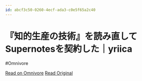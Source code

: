```yaml
---
id: abcf3c50-0260-4ecf-ada3-c0e5f65a2c40
---
```


# 『知的生産の技術』を読み直してSupernotesを契約した｜yriica
#Omnivore

[Read on Omnivore](https://omnivore.app/me/supernotes-yriica-19126d72718)
[Read Original](https://sizu.me/yriica/posts/30nuvhn3niez)


